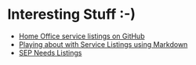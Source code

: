 # Interesting Stuff :-)

- [Home Office service listings on GitHub](https://ukhomeoffice.github.io/coe/service-list)
- [Playing about with Service Listings using Markdown](services/listings.md)
- [SEP Needs Listings](SEP/needs.md)

